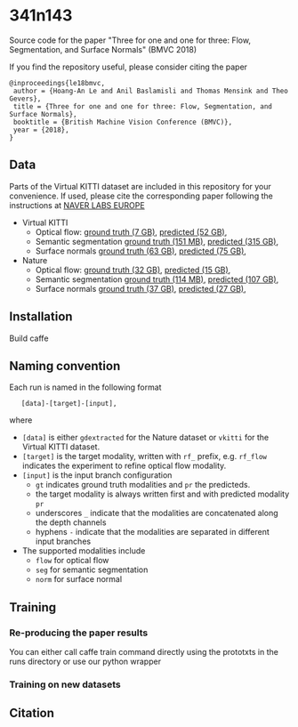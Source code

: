 # 341n143
Source code for the paper "Three for one and one for three: Flow, Segmentation, and Surface Normals" (BMVC 2018)

If you find the repository useful, please consider citing the paper 

```
@inproceedings{le18bmvc,
 author = {Hoang-An Le and Anil Baslamisli and Thomas Mensink and Theo Gevers},
 title = {Three for one and one for three: Flow, Segmentation, and Surface Normals},
 booktitle = {British Machine Vision Conference (BMVC)},
 year = {2018},
}
```

## Data

Parts of the Virtual KITTI dataset are included in this repository for your convenience.
If used, please cite the corresponding paper following the instructions at
[NAVER LABS EUROPE](http://www.europe.naverlabs.com/Research/Computer-Vision/Proxy-Virtual-Worlds)

- Virtual KITTI
  - Optical flow:
    [ground truth (7 GB)](http://isis-data.science.uva.nl/hale/341n143/vkitti/flo_gt.zip),
    [predicted (52 GB)](http://isis-data.science.uva.nl/hale/341n143/vkitti/flo_pr.zip),
  - Semantic segmentation
    [ground truth (151 MB)](http://isis-data.science.uva.nl/hale/341n143/vkitti/sem_gt.zip),
    [predicted (315 GB)](http://isis-data.science.uva.nl/hale/341n143/vkitti/sem_pr.zip),
  - Surface normals
    [ground truth (63 GB)](http://isis-data.science.uva.nl/hale/341n143/vkitti/nrm_gt.zip),
    [predicted (75 GB)](http://isis-data.science.uva.nl/hale/341n143/vkitti/nrm_pr.zip),
- Nature
  - Optical flow:
    [ground truth (32 GB)](http://isis-data.science.uva.nl/hale/341n143/nature/flo_gt.zip),
    [predicted (15 GB)](http://isis-data.science.uva.nl/hale/341n143/nature/flo_pr.zip),
  - Semantic segmentation
    [ground truth (114 MB)](http://isis-data.science.uva.nl/hale/341n143/nature/sem_gt.zip),
    [predicted (107 GB)](http://isis-data.science.uva.nl/hale/341n143/nature/sem_pr.zip),
  - Surface normals
    [ground truth (37 GB)](http://isis-data.science.uva.nl/hale/341n143/nature/nrm_gt.zip),
    [predicted (27 GB)](http://isis-data.science.uva.nl/hale/341n143/nature/nrm_pr.zip),


## Installation

Build caffe 


## Naming convention

Each run is named in the following format

```
   [data]-[target]-[input],
```

where
- `[data]` is either `gdextracted` for the Nature dataset or `vkitti` for the
Virtual KITTI dataset.
- `[target]` is the target modality, written with `rf_` prefix, e.g. `rf_flow`
indicates the experiment to refine optical flow modality.
- `[input]` is the input branch configuration
  - `gt` indicates ground truth modalities and `pr` the predicteds.
  - the target modality is always written first and with predicted modality `pr`
  - underscores `_` indicate that the modalities are concatenated along the
depth channels
  - hyphens `-` indicate that the modalities are separated in different input
branches
- The supported modalities include
  - `flow` for optical flow
  - `seg` for semantic segmentation
  - `norm` for surface normal

## Training

### Re-producing the paper results

You can either call caffe train command directly using the prototxts in the
runs directory or use our python wrapper

### Training on new datasets

## Citation

